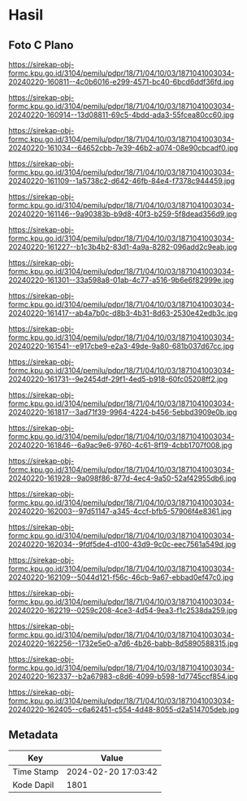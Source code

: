# Hasil

## Foto C Plano

https://sirekap-obj-formc.kpu.go.id/3104/pemilu/pdpr/18/71/04/10/03/1871041003034-20240220-160811--4c0b6016-e299-4571-bc40-6bcd6ddf36fd.jpg

https://sirekap-obj-formc.kpu.go.id/3104/pemilu/pdpr/18/71/04/10/03/1871041003034-20240220-160914--13d08811-69c5-4bdd-ada3-55fcea80cc60.jpg

https://sirekap-obj-formc.kpu.go.id/3104/pemilu/pdpr/18/71/04/10/03/1871041003034-20240220-161034--64652cbb-7e39-46b2-a074-08e90cbcadf0.jpg

https://sirekap-obj-formc.kpu.go.id/3104/pemilu/pdpr/18/71/04/10/03/1871041003034-20240220-161109--1a5738c2-d642-46fb-84e4-f7378c944459.jpg

https://sirekap-obj-formc.kpu.go.id/3104/pemilu/pdpr/18/71/04/10/03/1871041003034-20240220-161146--9a90383b-b9d8-40f3-b259-5f8dead356d9.jpg

https://sirekap-obj-formc.kpu.go.id/3104/pemilu/pdpr/18/71/04/10/03/1871041003034-20240220-161227--b1c3b4b2-83d1-4a9a-8282-096add2c9eab.jpg

https://sirekap-obj-formc.kpu.go.id/3104/pemilu/pdpr/18/71/04/10/03/1871041003034-20240220-161301--33a598a8-01ab-4c77-a516-9b6e6f82999e.jpg

https://sirekap-obj-formc.kpu.go.id/3104/pemilu/pdpr/18/71/04/10/03/1871041003034-20240220-161417--ab4a7b0c-d8b3-4b31-8d63-2530e42edb3c.jpg

https://sirekap-obj-formc.kpu.go.id/3104/pemilu/pdpr/18/71/04/10/03/1871041003034-20240220-161541--e917cbe9-e2a3-49de-9a80-681b037d67cc.jpg

https://sirekap-obj-formc.kpu.go.id/3104/pemilu/pdpr/18/71/04/10/03/1871041003034-20240220-161731--9e2454df-29f1-4ed5-b918-60fc05208ff2.jpg

https://sirekap-obj-formc.kpu.go.id/3104/pemilu/pdpr/18/71/04/10/03/1871041003034-20240220-161817--3ad71f39-9964-4224-b456-5ebbd3909e0b.jpg

https://sirekap-obj-formc.kpu.go.id/3104/pemilu/pdpr/18/71/04/10/03/1871041003034-20240220-161846--6a9ac9e6-9760-4c61-8f19-4cbb1707f008.jpg

https://sirekap-obj-formc.kpu.go.id/3104/pemilu/pdpr/18/71/04/10/03/1871041003034-20240220-161928--9a098f86-877d-4ec4-9a50-52af42955db6.jpg

https://sirekap-obj-formc.kpu.go.id/3104/pemilu/pdpr/18/71/04/10/03/1871041003034-20240220-162003--97d51147-a345-4ccf-bfb5-57906f4e8361.jpg

https://sirekap-obj-formc.kpu.go.id/3104/pemilu/pdpr/18/71/04/10/03/1871041003034-20240220-162034--9fdf5de4-d100-43d9-9c0c-eec7561a549d.jpg

https://sirekap-obj-formc.kpu.go.id/3104/pemilu/pdpr/18/71/04/10/03/1871041003034-20240220-162109--5044d121-f56c-46cb-9a67-ebbad0ef47c0.jpg

https://sirekap-obj-formc.kpu.go.id/3104/pemilu/pdpr/18/71/04/10/03/1871041003034-20240220-162219--0259c208-4ce3-4d54-9ea3-f1c2538da259.jpg

https://sirekap-obj-formc.kpu.go.id/3104/pemilu/pdpr/18/71/04/10/03/1871041003034-20240220-162256--1732e5e0-a7d6-4b26-babb-8d5890588315.jpg

https://sirekap-obj-formc.kpu.go.id/3104/pemilu/pdpr/18/71/04/10/03/1871041003034-20240220-162337--b2a67983-c8d6-4099-b598-1d7745ccf854.jpg

https://sirekap-obj-formc.kpu.go.id/3104/pemilu/pdpr/18/71/04/10/03/1871041003034-20240220-162405--c6a62451-c554-4d48-8055-d2a514705deb.jpg


## Metadata

| Key        | Value               |
| ---------- | ------------------- |
| Time Stamp | 2024-02-20 17:03:42 |
| Kode Dapil | 1801                |



